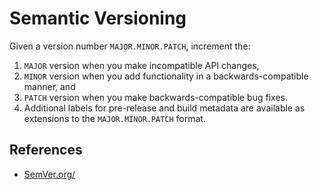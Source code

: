 # Semantic Versioning

Given a version number `MAJOR.MINOR.PATCH`, increment the:

1.  `MAJOR` version when you make incompatible API changes,
1.  `MINOR` version when you add functionality in a backwards-compatible manner, and
1.  `PATCH` version when you make backwards-compatible bug fixes.
1.  Additional labels for pre-release and build metadata are available as extensions to the `MAJOR.MINOR.PATCH` format.

## References

-   [SemVer.org/](http://semver.org/)
